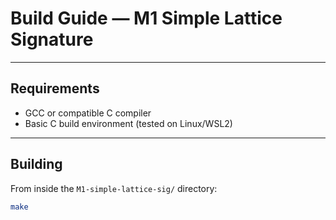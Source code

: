 # Build Guide — M1 Simple Lattice Signature

---

## Requirements

- GCC or compatible C compiler
- Basic C build environment (tested on Linux/WSL2)

---

## Building

From inside the `M1-simple-lattice-sig/` directory:

```bash
make
